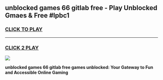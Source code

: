 
## unblocked games 66 gitlab free - Play Unblocked Gmaes & Free #lpbc1
<h3>
<a href="https://news.freeplayer.one?title=unblocked_games_66_gitlab_free&ref=03M">CLICK TO PLAY</a></h3>
<hr>

<h3>
<a href="https://news.freeplayer.one?title=unblocked_games_66_gitlab_free&ref=03M">CLICK 2 PLAY</a>
  
</h3>

<a href="https://news.freeplayer.one?title=unblocked_games_66_gitlab_free&ref=03M"><img src="https://clearcache.store/games.png"></a>


**unblocked games 66 gitlab free games unblocked: Your Gateway to Fun and Accessible Online Gaming**
